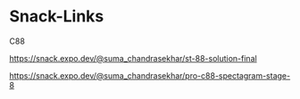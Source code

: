 # Snack-Links


C88

https://snack.expo.dev/@suma_chandrasekhar/st-88-solution-final

https://snack.expo.dev/@suma_chandrasekhar/pro-c88-spectagram-stage-8



